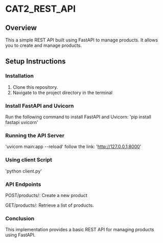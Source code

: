 # CAT2_REST_API

## Overview
This a simple REST API built using FastAPI to manage products. It allows you to create and manage products.

## Setup Instructions

### Installation
1. Clone this repository.
2. Navigate to the project directory in the terminal

### Install FastAPI and Uvicorn
Run the following command to install FastAPI and Uvicorn:
'pip install fastapi uvicorn'

### Running the API Server
'uvicorn main:app --reload'
follow the link: 'http://127.0.0.1:8000'

### Using client Script
'python client.py'

### API Endpoints
POST/products/: Create a new product

GET/products/: Retrieve a list of products.

### Conclusion
This implementation provides a basic REST API for managing products using FastAPI.


